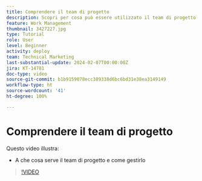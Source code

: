 ```yaml
---
title: Comprendere il team di progetto
description: Scopri per cosa può essere utilizzato il team di progetto e come gestirlo.
feature: Work Management
thumbnail: 3427227.jpg
type: Tutorial
role: User
level: Beginner
activity: deploy
team: Technical Marketing
last-substantial-update: 2024-02-07T00:00:00Z
jira: KT-14781
doc-type: video
source-git-commit: b1b9159078ecc389338d6bc6bd31e38ea3149149
workflow-type: ht
source-wordcount: '41'
ht-degree: 100%

---
```


# Comprendere il team di progetto

Questo video illustra:

* A che cosa serve il team di progetto e come gestirlo

>[!VIDEO](https://video.tv.adobe.com/v/3427227/?quality=12&learn=on)


